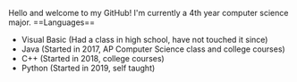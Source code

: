 Hello and welcome to my GitHub! I'm currently a 4th year computer science major.
==Languages==
- Visual Basic (Had a class in high school, have not touched it since)
- Java (Started in 2017, AP Computer Science class and college courses)
- C++ (Started in 2018,  college courses)
- Python (Started in 2019, self taught)


